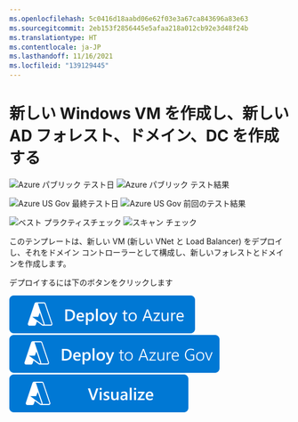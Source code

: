 ```yaml
---
ms.openlocfilehash: 5c0416d18aabd06e62f03e3a67ca843696a83e63
ms.sourcegitcommit: 2eb153f2856445e5afaa218a012cb92e3d48f24b
ms.translationtype: HT
ms.contentlocale: ja-JP
ms.lasthandoff: 11/16/2021
ms.locfileid: "139129445"
---
```

# <a name="create-a-new-windows-vm-and-create-a-new-ad-forest-domain-and-dc"></a>新しい Windows VM を作成し、新しい AD フォレスト、ドメイン、DC を作成する

![Azure パブリック テスト日](https://azurequickstartsservice.blob.core.windows.net/badges/active-directory-new-domain/PublicLastTestDate.svg)
![Azure パブリック テスト結果](https://azurequickstartsservice.blob.core.windows.net/badges/active-directory-new-domain/PublicDeployment.svg)

![Azure US Gov 最終テスト日](https://azurequickstartsservice.blob.core.windows.net/badges/active-directory-new-domain/FairfaxLastTestDate.svg)
![Azure US Gov 前回のテスト結果](https://azurequickstartsservice.blob.core.windows.net/badges/active-directory-new-domain/FairfaxDeployment.svg)

![ベスト プラクティスチェック](https://azurequickstartsservice.blob.core.windows.net/badges/active-directory-new-domain/BestPracticeResult.svg)
![スキャン チェック](https://azurequickstartsservice.blob.core.windows.net/badges/active-directory-new-domain/CredScanResult.svg)

このテンプレートは、新しい VM (新しい VNet と Load Balancer) をデプロイし、それをドメイン コントローラーとして構成し、新しいフォレストとドメインを作成します。

デプロイするには下のボタンをクリックします

[![Azure へのデプロイ](https://raw.githubusercontent.com/Azure/azure-quickstart-templates/master/1-CONTRIBUTION-GUIDE/images/deploytoazure.svg?sanitize=true)]("https://portal.azure.com/#create/Microsoft.Template/uri/https%3A%2F%2Fraw.githubusercontent.com%2FAzure%2Fazure-quickstart-templates%2Fmaster%2Factive-directory-new-domain%2Fazuredeploy.json")  [![Azure US Gov へのデプロイ](https://raw.githubusercontent.com/Azure/azure-quickstart-templates/master/1-CONTRIBUTION-GUIDE/images/deploytoazuregov.svg?sanitize=true)]("https://portal.azure.us/#create/Microsoft.Template/uri/https%3A%2F%2Fraw.githubusercontent.com%2FAzure%2Fazure-quickstart-templates%2Fmaster%2Factive-directory-new-domain%2Fazuredeploy.json")  [![視覚化](https://raw.githubusercontent.com/Azure/azure-quickstart-templates/master/1-CONTRIBUTION-GUIDE/images/visualizebutton.svg?sanitize=true)]("http://armviz.io/#/?load=https%3A%2F%2Fraw.githubusercontent.com%2FAzure%2Fazure-quickstart-templates%2Fmaster%2Factive-directory-new-domain%2Fazuredeploy.json")

